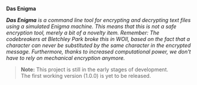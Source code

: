 __Das Enigma__  

*__Das Enigma__ is a command line tool for encrypting and decrypting text files using a simulated Enigma machine. This means that this is not a safe encryption tool, merely a bit of a novelty item. Remember: The codebreakers at Bletchley Park broke this in WOII, based on the fact that a character can never be substituted by the same character in the encrypted message. Furthermore, thanks to increased computational power, we don't have to rely on mechanical encryption anymore.*

> __Note:__ This project is still in the early stages of development.  
> The first working version (1.0.0) is yet to be released.